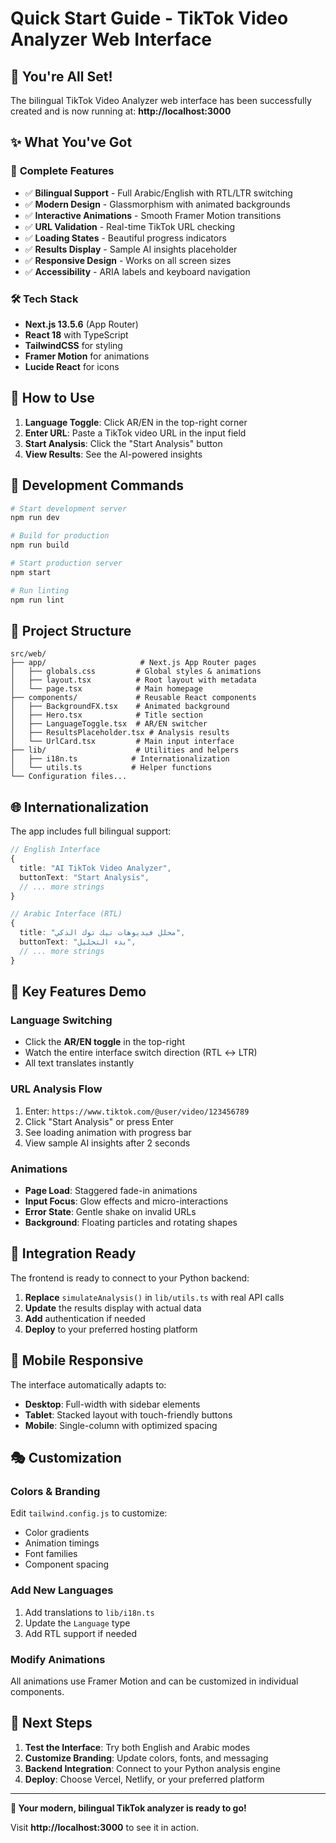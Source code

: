 # Quick Start Guide - TikTok Video Analyzer Web Interface

## 🚀 You're All Set!

The bilingual TikTok Video Analyzer web interface has been successfully created and is now running at:
**http://localhost:3000**

## ✨ What You've Got

### 🌟 **Complete Features**
- ✅ **Bilingual Support** - Full Arabic/English with RTL/LTR switching
- ✅ **Modern Design** - Glassmorphism with animated backgrounds  
- ✅ **Interactive Animations** - Smooth Framer Motion transitions
- ✅ **URL Validation** - Real-time TikTok URL checking
- ✅ **Loading States** - Beautiful progress indicators
- ✅ **Results Display** - Sample AI insights placeholder
- ✅ **Responsive Design** - Works on all screen sizes
- ✅ **Accessibility** - ARIA labels and keyboard navigation

### 🛠️ **Tech Stack**
- **Next.js 13.5.6** (App Router)
- **React 18** with TypeScript
- **TailwindCSS** for styling
- **Framer Motion** for animations
- **Lucide React** for icons

## 🎯 **How to Use**

1. **Language Toggle**: Click AR/EN in the top-right corner
2. **Enter URL**: Paste a TikTok video URL in the input field
3. **Start Analysis**: Click the "Start Analysis" button
4. **View Results**: See the AI-powered insights

## 🔧 **Development Commands**

```bash
# Start development server
npm run dev

# Build for production  
npm run build

# Start production server
npm start

# Run linting
npm run lint
```

## 📁 **Project Structure**

```
src/web/
├── app/                     # Next.js App Router pages
│   ├── globals.css         # Global styles & animations
│   ├── layout.tsx          # Root layout with metadata
│   └── page.tsx            # Main homepage
├── components/             # Reusable React components
│   ├── BackgroundFX.tsx    # Animated background
│   ├── Hero.tsx            # Title section
│   ├── LanguageToggle.tsx  # AR/EN switcher
│   ├── ResultsPlaceholder.tsx # Analysis results
│   └── UrlCard.tsx         # Main input interface
├── lib/                    # Utilities and helpers
│   ├── i18n.ts            # Internationalization
│   └── utils.ts           # Helper functions
└── Configuration files...
```

## 🌐 **Internationalization**

The app includes full bilingual support:

```typescript
// English Interface
{
  title: "AI TikTok Video Analyzer",
  buttonText: "Start Analysis",
  // ... more strings
}

// Arabic Interface (RTL)
{
  title: "محلل فيديوهات تيك توك الذكي", 
  buttonText: "بدء التحليل",
  // ... more strings
}
```

## 🎨 **Key Features Demo**

### Language Switching
- Click the **AR/EN toggle** in the top-right
- Watch the entire interface switch direction (RTL ↔ LTR)
- All text translates instantly

### URL Analysis Flow
1. Enter: `https://www.tiktok.com/@user/video/123456789`
2. Click "Start Analysis" or press Enter
3. See loading animation with progress bar
4. View sample AI insights after 2 seconds

### Animations
- **Page Load**: Staggered fade-in animations
- **Input Focus**: Glow effects and micro-interactions
- **Error State**: Gentle shake on invalid URLs
- **Background**: Floating particles and rotating shapes

## 🔗 **Integration Ready**

The frontend is ready to connect to your Python backend:

1. **Replace** `simulateAnalysis()` in `lib/utils.ts` with real API calls
2. **Update** the results display with actual data
3. **Add** authentication if needed
4. **Deploy** to your preferred hosting platform

## 📱 **Mobile Responsive**

The interface automatically adapts to:
- **Desktop**: Full-width with sidebar elements
- **Tablet**: Stacked layout with touch-friendly buttons  
- **Mobile**: Single-column with optimized spacing

## 🎭 **Customization**

### Colors & Branding
Edit `tailwind.config.js` to customize:
- Color gradients
- Animation timings
- Font families
- Component spacing

### Add New Languages
1. Add translations to `lib/i18n.ts`
2. Update the `Language` type
3. Add RTL support if needed

### Modify Animations
All animations use Framer Motion and can be customized in individual components.

## 🚀 **Next Steps**

1. **Test the Interface**: Try both English and Arabic modes
2. **Customize Branding**: Update colors, fonts, and messaging
3. **Backend Integration**: Connect to your Python analysis engine
4. **Deploy**: Choose Vercel, Netlify, or your preferred platform

---

**🎉 Your modern, bilingual TikTok analyzer is ready to go!**

Visit **http://localhost:3000** to see it in action.
